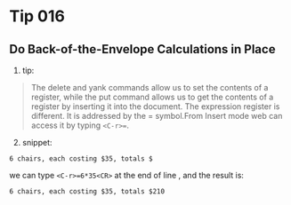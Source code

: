 # Tip 016

## Do Back-of-the-Envelope Calculations in Place

1. tip:

> The delete and yank commands allow us to set the contents of a register, while the put command allows us to get the contents of a register by inserting it into the document. The expression register is different. It is addressed by the = symbol.From Insert mode web can access it by typing `<C-r>=`.

2. snippet:

```text
6 chairs, each costing $35, totals $
```

we can type `<C-r>=6*35<CR>` at the end of line , and the result is:

```text
6 chairs, each costing $35, totals $210
```
